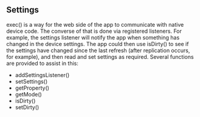 ## Settings
exec() is a way for the web side of the app to communicate with native device code. The converse of that is done via registered listeners. For example, the settings listener will notify the app when something has changed in the device settings. The app could then use isDirty() to see if the settings have changed since the last refresh (after replication occurs, for example), and then read and set settings as required. Several functions are provided to assist in this:
- addSettingsListener()
- setSettings()
- getProperty()
- getMode()
- isDirty()
- setDirty()
